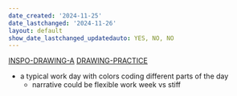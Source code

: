 ```yaml
---
date_created: '2024-11-25'
date_lastchanged: '2024-11-26'
layout: default
show_date_lastchanged_updatedauto: YES, NO, NO
---
```

[INSPO-DRAWING-A](INSPO-DRAWING-A.md)
[DRAWING-PRACTICE](DRAWING-PRACTICE.md)

- a typical work day with colors coding different parts of the day 
	- narrative could be flexible work week vs stiff 